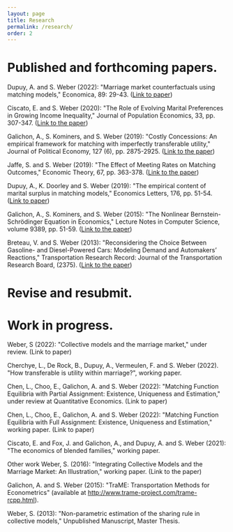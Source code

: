```yaml
---
layout: page
title: Research
permalink: /research/
order: 2
---
```



# Published and forthcoming papers.
Dupuy, A. and S. Weber (2022): "Marriage market counterfactuals using matching models," Economica, 89: 29-43. ([Link to paper](https://onlinelibrary.wiley.com/doi/abs/10.1111/ecca.12386))

Ciscato, E. and S. Weber (2020): "The Role of Evolving Marital Preferences in Growing Income Inequality,"  Journal of Population Economics, 33, pp. 307-347. ([Link to the paper](https://link.springer.com/article/10.1007/s00148-019-00739-4))

Galichon, A., S. Kominers, and S. Weber (2019): "Costly Concessions: An empirical framework for matching with imperfectly transferable utility,"  Journal of Political Economy, 127 (6), pp. 2875-2925. ([Link to the paper](https://www.journals.uchicago.edu/doi/10.1086/702020))

Jaffe, S. and S. Weber (2019): "The Effect of Meeting Rates on Matching Outcomes," Economic Theory, 67, pp. 363-378. ([Link to the paper](https://link.springer.com/article/10.1007/s00199-018-1113-0))

Dupuy, A., K. Doorley and S. Weber (2019): "The empirical content of marital surplus in matching models," Economics Letters, 176, pp. 51-54. ([Link to paper](https://doi.org/10.1016/j.econlet.2018.12.017))

Galichon, A., S. Kominers, and S. Weber (2015): "The Nonlinear Bernstein-Schrödinger Equation in Economics," Lecture Notes in Computer Science, volume 9389, pp. 51-59. ([Link to the paper](https://link.springer.com/chapter/10.1007/978-3-319-25040-3_6))

Breteau, V. and S. Weber (2013): "Reconsidering the Choice Between Gasoline- and Diesel-Powered Cars: Modeling Demand and Automakers’ Reactions," Transportation Research Record: Journal of the Transportation Research Board, (2375). ([Link to the paper](https://journals.sagepub.com/doi/10.3141/2375-03))

# Revise and resubmit.


# Work in progress.
Weber, S (2022): "Collective models and the marriage market," under review. (Link to paper)

Cherchye, L., De Rock, B., Dupuy, A., Vermeulen, F. and S. Weber (2022). "How transferable is utility within marriage?", working paper.

Chen, L., Choo, E., Galichon, A. and S. Weber (2022): "Matching Function Equilibria with Partial Assignment: Existence, Uniqueness and Estimation," under review at Quantitative Economics. (Link to paper)

Chen, L., Choo, E., Galichon, A. and S. Weber (2022): "Matching Function Equilibria with Full Assignment: Existence, Uniqueness and Estimation," working paper. (Link to paper)

Ciscato, E. and Fox, J. and Galichon, A., and Dupuy, A. and S. Weber (2021): "The economics of blended families," working paper.

Other work
Weber, S. (2016): "Integrating Collective Models and the Marriage Market: An Illustration," working paper. (Link to the paper)

Galichon, A. and S. Weber (2015): "TraME: Transportation Methods for Econometrics" (available at http://www.trame-project.com/trame-rcpp.html).

Weber, S. (2013): "Non-parametric estimation of the sharing rule in collective models," Unpublished Manuscript, Master Thesis.


